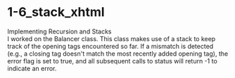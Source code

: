 # 1-6_stack_xhtml
Implementing Recursion and Stacks
<br />I worked on the Balancer class. This class makes use of a stack to keep track of the opening tags encountered so far. If a mismatch is detected (e.g., a closing tag doesn't match the most recently added opening tag), the error flag is set to true, and all subsequent calls to status will return -1 to indicate an error.

